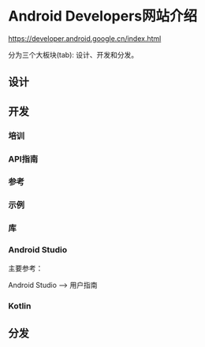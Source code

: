 # Android Developers网站介绍

<https://developer.android.google.cn/index.html>

分为三个大板块(tab): 设计、开发和分发。

## 设计


## 开发

### 培训

### API指南

### 参考

### 示例

### 库


### Android Studio

主要参考：   

Android Studio --> 用户指南

### Kotlin


## 分发


